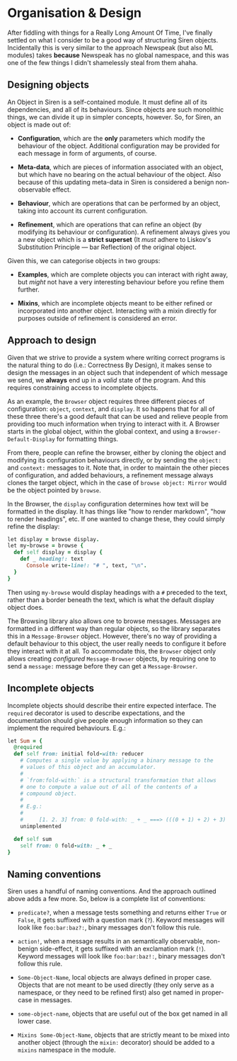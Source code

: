 # Organisation & Design

After fiddling with things for a Really Long Amount Of Time, I've
finally settled on what I consider to be a good way of structuring Siren
objects. Incidentally this is very similar to the approach Newspeak (but
also ML modules) takes **because** Newspeak has no global namespace, and
this was one of the few things I didn't shamelessly steal from them
ahaha.


## Designing objects

An Object in Siren is a self-contained module. It must define all of its
dependencies, and all of its behaviours. Since objects are such
monolithic things, we can divide it up in simpler concepts, however. So,
for Siren, an object is made out of:

- **Configuration**, which are the **only** parameters which modify the
  behaviour of the object. Additional configuration may be provided for
  each message in form of arguments, of course.

- **Meta-data**, which are pieces of information associated with an
  object, but which have no bearing on the actual behaviour of the
  object. Also because of this updating meta-data in Siren is considered
  a benign non-observable effect.

- **Behaviour**, which are operations that can be performed by an
  object, taking into account its current configuration.

- **Refinement**, which are operations that can refine an object (by
  modifying its behaviour or configuration). A refinement always gives
  you a new object which is a **strict superset** (It *must* adhere to
  Liskov's Substitution Principle  — bar Reflection) of the original
  object.

Given this, we can categorise objects in two groups:

- **Examples**, which are complete objects you can interact with right
  away, but *might* not have a very interesting behaviour before you
  refine them further.

- **Mixins**, which are incomplete objects meant to be either refined or
  incorporated into another object. Interacting with a mixin directly
  for purposes outside of refinement is considered an error.


## Approach to design

Given that we strive to provide a system where writing correct programs
is the natural thing to do (i.e.: Correctness By Design), it makes sense
to design the messages in an object such that independent of which
message we send, we **always** end up in a *valid* state of the
program. And this requires constraining access to incomplete objects.

As an example, the `Browser` object requires three different pieces of
configuration: `object`, `context`, and `display`. It so happens that
for all of these three there's a good default that can be used and
relieve people from providing too much information when trying to
interact with it. A Browser starts in the global object, within the
global context, and using a `Browser-Default-Display` for formatting
things.

From there, people can refine the browser, either by cloning the object
and modifying its configuration behaviours directly, or by sending the
`object:` and `context:` messages to it. Note that, in order to maintain
the other pieces of configuration, and added behaviours, a refinement
message always clones the target object, which in the case of `browse
object: Mirror` would be the object pointed by `browse`.

In the Browser, the `display` configuration determines how text will be
formatted in the display. It has things like "how to render markdown",
"how to render headings", etc. If one wanted to change these, they could
simply refine the display:

```ruby
let display = browse display.
let my-browse = browse {
  def self display = display {
    def _ heading!: text
      Console write-line!: "# ", text, "\n".
  }
}
```

Then using `my-browse` would display headings with a `#` preceded to the
text, rather than a border beneath the text, which is what the default
display object does.

The Browsing library also allows one to browse messages. Messages are
formatted in a different way than regular objects, so the library
separates this in a `Message-Browser` object. However, there's no way of
providing a default behaviour to this object, the user really needs to
configure it before they interact with it at all. To accommodate this,
the `Browser` object only allows creating *configured* `Message-Browser`
objects, by requiring one to send a `message:` message before they can
get a `Message-Browser`.


## Incomplete objects

Incomplete objects should describe their entire expected interface. The
`required` decorator is used to describe expectations, and the
documentation should give people enough information so they can
implement the required behaviours. E.g.:

```ruby
let Sum = {
  @required
  def self from: initial fold-with: reducer
    # Computes a single value by applying a binary message to the
    # values of this object and an accumulator.
    #
    # `from:fold-with:` is a structural transformation that allows
    # one to compute a value out of all of the contents of a
    # compound object.
    #
    # E.g.:
    #
    #     [1. 2. 3] from: 0 fold-with: _ + _ ===> (((0 + 1) + 2) + 3)
    unimplemented

  def self sum
    self from: 0 fold-with: _ + _
}
```


## Naming conventions

Siren uses a handful of naming conventions. And the approach outlined
above adds a few more. So, below is a complete list of conventions:

- `predicate?`, when a message tests something and returns either `True`
  or `False`, it gets suffixed with a question mark (`?`). Keyword
  messages will look like `foo:bar:baz?:`, binary messages don't follow
  this rule.

- `action!`, when a message results in an semantically observable,
  non-benign side-effect, it gets suffixed with an exclamation mark
  (`!`). Keyword messages will look like `foo:bar:baz!:`, binary
  messages don't follow this rule.

- `Some-Object-Name`, local objects are always defined in proper
  case. Objects that are not meant to be used directly (they only serve
  as a namespace, or they need to be refined first) also get named in
  proper-case in messages.

- `some-object-name`, objects that are useful out of the box get named
  in all lower case.

- `Mixins Some-Object-Name`, objects that are strictly meant to be mixed
  into another object (through the `mixin:` decorator) should be added
  to a `mixins` namespace in the module.


<!--
Local Variables:
ispell-local-dictionary: "british"
fill-column: 72
End:
-->
